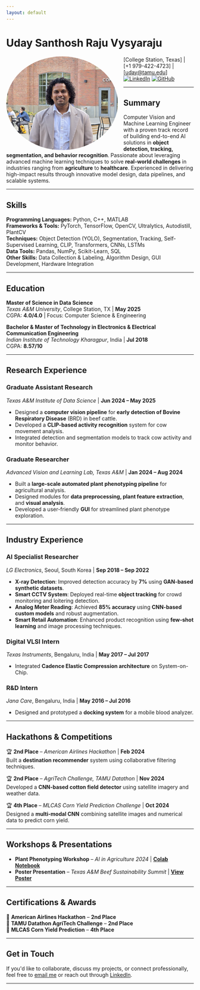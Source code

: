 ```yaml
---
layout: default
---
```


# Uday Santhosh Raju Vysyaraju  

<img src="media/profile_picture.jpg" alt="Profile Picture" style="width:300px; float:left; margin-right:15px; border-radius:50%;">

[College Station, Texas] | [+1 979-422-4723] | [uday@tamu.edu]  
[![LinkedIn](https://img.shields.io/badge/LinkedIn-Profile-blue)](https://www.linkedin.com/in/uday-santhosh-raju-v/) [![GitHub](https://img.shields.io/badge/GitHub-Profile-black)](https://github.com/vusr)

---

## **Summary**  
Computer Vision and Machine Learning Engineer with a proven track record of building end-to-end AI solutions in **object detection, tracking, segmentation, and behavior recognition**. Passionate about leveraging advanced machine learning techniques to solve **real-world challenges** in industries ranging from **agriculture** to **healthcare**. Experienced in delivering high-impact results through innovative model design, data pipelines, and scalable systems.

---

## **Skills**

**Programming Languages:** Python, C++, MATLAB  
**Frameworks & Tools:** PyTorch, TensorFlow, OpenCV, Ultralytics, Autodistill, PlantCV  
**Techniques:** Object Detection (YOLO), Segmentation, Tracking, Self-Supervised Learning, CLIP, Transformers, CNNs, LSTMs  
**Data Tools:** Pandas, NumPy, Scikit-Learn, SQL  
**Other Skills:** Data Collection & Labeling, Algorithm Design, GUI Development, Hardware Integration  

---

## **Education**

**Master of Science in Data Science**  
*Texas A&M University*, College Station, TX | **May 2025**  
CGPA: **4.0/4.0** | Focus: Computer Science & Engineering  

**Bachelor & Master of Technology in Electronics & Electrical Communication Engineering**  
*Indian Institute of Technology Kharagpur*, India | **Jul 2018**  
CGPA: **8.57/10**  

---

## **Research Experience**

### **Graduate Assistant Research**  
*Texas A&M Institute of Data Science* | **Jun 2024 – May 2025**  
- Designed a **computer vision pipeline** for **early detection of Bovine Respiratory Disease** (BRD) in beef cattle.  
- Developed a **CLIP-based activity recognition** system for cow movement analysis.  
- Integrated detection and segmentation models to track cow activity and monitor behavior.  

### **Graduate Researcher**  
*Advanced Vision and Learning Lab, Texas A&M* | **Jan 2024 – Aug 2024**  
- Built a **large-scale automated plant phenotyping pipeline** for agricultural analysis.  
- Designed modules for **data preprocessing, plant feature extraction**, and **visual analysis**.  
- Developed a user-friendly **GUI** for streamlined plant phenotype exploration.  

---

## **Industry Experience**

### **AI Specialist Researcher**  
*LG Electronics*, Seoul, South Korea | **Sep 2018 – Sep 2022**  
- **X-ray Detection**: Improved detection accuracy by **7%** using **GAN-based synthetic datasets**.  
- **Smart CCTV System**: Deployed real-time **object tracking** for crowd monitoring and loitering detection.  
- **Analog Meter Reading**: Achieved **85% accuracy** using **CNN-based custom models** and robust augmentation.  
- **Smart Retail Automation**: Enhanced product recognition using **few-shot learning** and image processing techniques.

### **Digital VLSI Intern**  
*Texas Instruments*, Bengaluru, India | **May 2017 – Jul 2017**  
- Integrated **Cadence Elastic Compression architecture** on System-on-Chip.

### **R&D Intern**  
*Jana Care*, Bengaluru, India | **May 2016 – Jul 2016**  
- Designed and prototyped a **docking system** for a mobile blood analyzer.

---

## **Hackathons & Competitions**  

🏆 **2nd Place** – *American Airlines Hackathon* | **Feb 2024**  
Built a **destination recommender** system using collaborative filtering techniques.

🏆 **2nd Place** – *AgriTech Challenge, TAMU Datathon* | **Nov 2024**  
Developed a **CNN-based cotton field detector** using satellite imagery and weather data.

🏆 **4th Place** – *MLCAS Corn Yield Prediction Challenge* | **Oct 2024**  
Designed a **multi-modal CNN** combining satellite images and numerical data to predict corn yield.

---

## **Workshops & Presentations**

- **Plant Phenotyping Workshop** – *AI in Agriculture 2024* | [**Colab Notebook**](https://colab.research.google.com/drive/1nbNQPilXnFsftwtq1V7HHdjqUguVKGK4?usp=sharing)  
- **Poster Presentation** – *Texas A&M Beef Sustainability Summit* | [**View Poster**](media/datathon_poster.pdf)  

---

## **Certifications & Awards**

🏅 **American Airlines Hackathon** – **2nd Place**  
🏅 **TAMU Datathon AgriTech Challenge** – **2nd Place**  
🏅 **MLCAS Corn Yield Prediction** – **4th Place**  

---

## **Get in Touch**  

If you'd like to collaborate, discuss my projects, or connect professionally, feel free to [email me](mailto:uday@tamu.edu) or reach out through [LinkedIn](https://www.linkedin.com/in/uday-santhosh-raju-v/).

---

